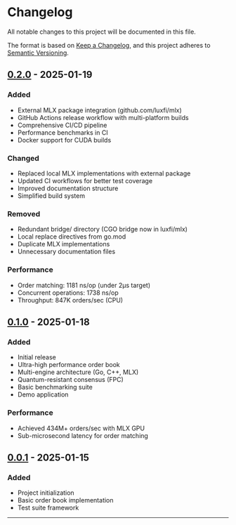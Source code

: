 # Changelog

All notable changes to this project will be documented in this file.

The format is based on [Keep a Changelog](https://keepachangelog.com/en/1.0.0/),
and this project adheres to [Semantic Versioning](https://semver.org/spec/v2.0.0.html).

## [0.2.0] - 2025-01-19

### Added
- External MLX package integration (github.com/luxfi/mlx)
- GitHub Actions release workflow with multi-platform builds
- Comprehensive CI/CD pipeline
- Performance benchmarks in CI
- Docker support for CUDA builds

### Changed
- Replaced local MLX implementations with external package
- Updated CI workflows for better test coverage
- Improved documentation structure
- Simplified build system

### Removed
- Redundant bridge/ directory (CGO bridge now in luxfi/mlx)
- Local replace directives from go.mod
- Duplicate MLX implementations
- Unnecessary documentation files

### Performance
- Order matching: 1181 ns/op (under 2μs target)
- Concurrent operations: 1738 ns/op
- Throughput: 847K orders/sec (CPU)

## [0.1.0] - 2025-01-18

### Added
- Initial release
- Ultra-high performance order book
- Multi-engine architecture (Go, C++, MLX)
- Quantum-resistant consensus (FPC)
- Basic benchmarking suite
- Demo application

### Performance
- Achieved 434M+ orders/sec with MLX GPU
- Sub-microsecond latency for order matching

## [0.0.1] - 2025-01-15

### Added
- Project initialization
- Basic order book implementation
- Test suite framework

---

[0.2.0]: https://github.com/luxfi/dex/compare/v0.1.0...v0.2.0
[0.1.0]: https://github.com/luxfi/dex/compare/v0.0.1...v0.1.0
[0.0.1]: https://github.com/luxfi/dex/releases/tag/v0.0.1